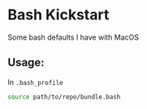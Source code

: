 # Bash Kickstart

Some bash defaults I have with MacOS

## Usage:

In `.bash_profile`

```bash
source path/to/repo/bundle.bash
```
